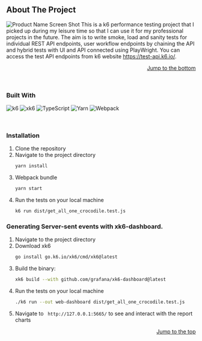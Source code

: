 <a id="readme-top"></a>
## About The Project
![Product Name Screen Shot](https://github.com/mrexiati/k6-performance/assets/50190023/7ed61e73-ccf9-4426-bf43-5091c13f7009)
This is a k6 performance testing project that I picked up during my leisure time so that I can use it for my professional projects in the future. The aim is to write smoke, load and sanity tests for individual REST API endpoints, user workflow endpoints by chaining the API and hybrid tests with UI and API connected using PlayWright. You can access the test API endpoints from k6 website https://test-api.k6.io/.

<p align="right"><a href="#readme-bottom">Jump to the bottom</a></p>

<br>

### Built With
![k6](https://img.shields.io/badge/-k6-7A41C5?style=flat-square&logo=k6&logoColor=white) ![xk6](https://img.shields.io/badge/-xk6-7A41C5?style=flat-square) ![TypeScript](https://img.shields.io/badge/-TypeScript-3178C6?style=flat-square&logo=TypeScript&logoColor=white) ![Yarn](https://img.shields.io/badge/-Yarn-2C8EBB?style=flat-square&logo=yarn&logoColor=white) ![Webpack](https://img.shields.io/badge/-Webpack-8DD6F9?style=flat-square&logo=webpack&logoColor=black)


<br>

### Installation

1. Clone the repository
2. Navigate to the project directory
   ```sh
   yarn install
   ```
3. Webpack bundle
   ```sh
   yarn start
   ```
4. Run the tests on your local machine
   ```sh
   k6 run dist/get_all_one_crocodile.test.js
   ```

### Generating Server-sent events with xk6-dashboard.

1. Navigate to the project directory
2. Download xk6
   ```sh
   go install go.k6.io/xk6/cmd/xk6@latest
   ```
3. Build the binary:
   ```sh
   xk6 build --with github.com/grafana/xk6-dashboard@latest
   ```
4. Run the tests on your local machine
   ```sh
   ./k6 run --out web-dashboard dist/get_all_one_crocodile.test.js
   ```
5. Navigate to ``` http://127.0.0.1:5665/``` to see and interact with the report charts

<p align="right"><a href="#readme-top">Jump to the top</a></p>
<a id="readme-bottom"></a>




